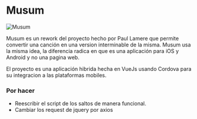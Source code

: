 # Musum
![Musum](https://hollwann.dev/wp-content/uploads/2020/04/MUSIM-logo.png "Musum")

Musum es un rework del proyecto hecho por Paul Lamere que permite convertir una canción en una version interminable de la misma. Musum usa la misma idea, la diferencia radica en que es una aplicación para iOS y Android y no una pagina web.

El proyecto es una aplicación hibrida hecha en VueJs usando Cordova para su integracion a las plataformas mobiles.


### Por hacer
- Reescribir el script de los saltos de manera funcional.
- Cambiar los request de jquery por axios
